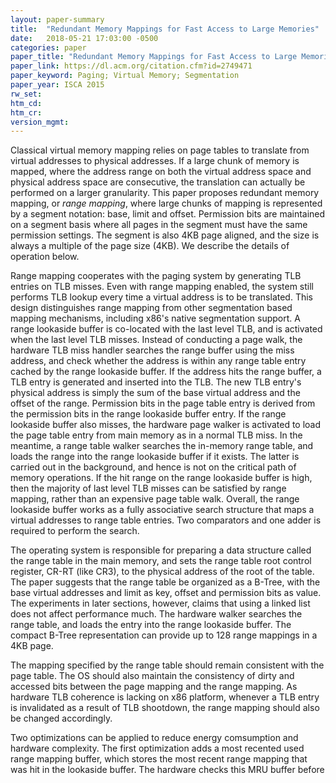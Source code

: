 ```yaml
---
layout: paper-summary
title:  "Redundant Memory Mappings for Fast Access to Large Memories"
date:   2018-05-21 17:03:00 -0500
categories: paper
paper_title: "Redundant Memory Mappings for Fast Access to Large Memories"
paper_link: https://dl.acm.org/citation.cfm?id=2749471
paper_keyword: Paging; Virtual Memory; Segmentation
paper_year: ISCA 2015
rw_set: 
htm_cd: 
htm_cr: 
version_mgmt: 
---
```


Classical virtual memory mapping relies on page tables to translate from virtual addresses to physical addresses.
If a large chunk of memory is mapped, where the address range on both the virtual address space and physical 
address space are consecutive, the translation can actually be performed on a larger granularity. This paper 
proposes redundant memory mapping, or *range mapping*, where large chunks of mapping is represented by a segment notation:
base, limit and offset. Permission bits are maintained on a segment basis where all pages in the segment must
have the same permission settings. The segment is also 4KB page aligned, and the size is always a multiple of 
the page size (4KB). We describe the details of operation below.

Range mapping cooperates with the paging system by generating TLB entries on TLB misses. Even with range mapping enabled,
the system still performs TLB lookup every time a virtual address is to be translated. This design distinguishes range mapping
from other segmentation based mapping mechanisms, including x86's native segmentation support. A range lookaside buffer is co-located 
with the last level TLB, and is activated when the last level TLB misses. Instead of conducting a page walk, the hardware TLB miss 
handler searches the range buffer using the miss address, and check whether the address is within any range table entry cached by the 
range lookaside buffer. If the address hits the range buffer, a TLB entry is generated and inserted into the TLB. The new TLB entry's 
physical address is simply the sum of the base virtual address and the offset of the range. Permission bits in the page 
table entry is derived from the permission bits in the range lookaside buffer entry. If the range lookaside buffer also misses,
the hardware page walker is activated to load the page table entry from main memory as in a normal TLB miss. In the meantime, 
a range table walker searches the in-memory range table, and loads the range into the range lookaside buffer if it exists. The 
latter is carried out in the background, and hence is not on the critical path of memory operations. If the hit range on the 
range lookaside buffer is high, then the majority of last level TLB misses can be satisfied by range mapping, rather than 
an expensive page table walk. Overall, the range lookaside buffer works as a fully associative search structure that maps a
virtual addresses to range table entries. Two comparators and one adder is required to perform the search.

The operating system is responsible for preparing a data structure called the range table in the main memory, and sets the range 
table root control register, CR-RT (like CR3), to the physical address of the root of the table. The paper suggests that the range 
table be organized as a B-Tree, with the base virtual addresses and limit as key, offset and permission bits as value. The experiments
in later sections, however, claims that using a linked list does not affect performance much. The hardware walker searches the range 
table, and loads the entry into the range lookaside buffer. The compact B-Tree representation can provide up to 128 range mappings in
a 4KB page.

The mapping specified by the range table should remain consistent with the page table. The OS should also maintain the consistency
of dirty and accessed bits between the page mapping and the range mapping. As hardware TLB coherence is lacking on x86 platform,
whenever a TLB entry is invalidated as a result of TLB shootdown, the range mapping should also be changed accordingly. 

Two optimizations can be applied to reduce energy comsumption and hardware complexity. The first optimization adds a most recented used 
range mapping buffer, which stores the most recent range mapping that was hit in the lookaside buffer. The hardware checks this MRU 
buffer before 